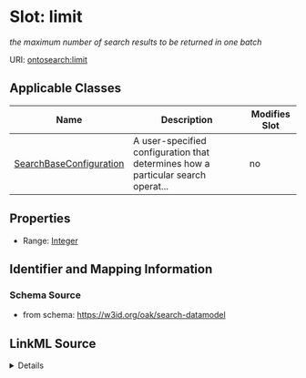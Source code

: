 # Slot: limit


_the maximum number of search results to be returned in one batch_



URI: [ontosearch:limit](https://w3id.org/oak/search-datamodel/limit)



<!-- no inheritance hierarchy -->




## Applicable Classes

| Name | Description | Modifies Slot |
| --- | --- | --- |
[SearchBaseConfiguration](SearchBaseConfiguration.md) | A user-specified configuration that determines how a particular search operat... |  no  |







## Properties

* Range: [Integer](Integer.md)





## Identifier and Mapping Information







### Schema Source


* from schema: https://w3id.org/oak/search-datamodel




## LinkML Source

<details>
```yaml
name: limit
description: the maximum number of search results to be returned in one batch
from_schema: https://w3id.org/oak/search-datamodel
rank: 1000
alias: limit
owner: SearchBaseConfiguration
domain_of:
- SearchBaseConfiguration
range: integer

```
</details>